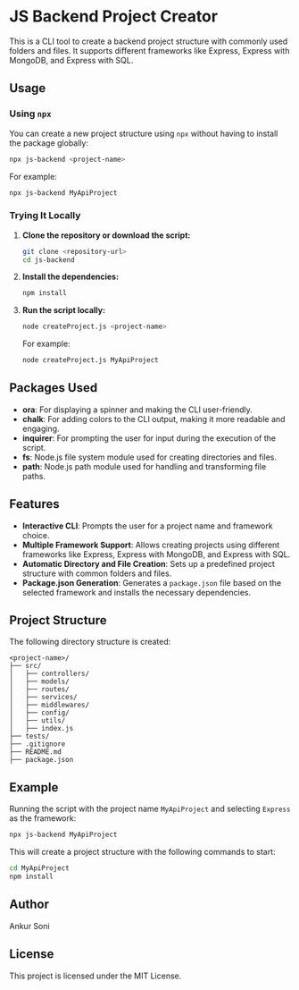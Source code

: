 # JS Backend Project Creator

This is a CLI tool to create a backend project structure with commonly used folders and files. It supports different frameworks like Express, Express with MongoDB, and Express with SQL.

## Usage

### Using `npx`

You can create a new project structure using `npx` without having to install the package globally:

```sh
npx js-backend <project-name>
```

For example:

```sh
npx js-backend MyApiProject
```

### Trying It Locally

1. **Clone the repository or download the script:**

    ```sh
    git clone <repository-url>
    cd js-backend
    ```

2. **Install the dependencies:**

    ```sh
    npm install
    ```

3. **Run the script locally:**

    ```sh
    node createProject.js <project-name>
    ```

    For example:

    ```sh
    node createProject.js MyApiProject
    ```

## Packages Used

* **ora**: For displaying a spinner and making the CLI user-friendly.
* **chalk**: For adding colors to the CLI output, making it more readable and engaging.
* **inquirer**: For prompting the user for input during the execution of the script.
* **fs**: Node.js file system module used for creating directories and files.
* **path**: Node.js path module used for handling and transforming file paths.

## Features

* **Interactive CLI**: Prompts the user for a project name and framework choice.
* **Multiple Framework Support**: Allows creating projects using different frameworks like Express, Express with MongoDB, and Express with SQL.
* **Automatic Directory and File Creation**: Sets up a predefined project structure with common folders and files.
* **Package.json Generation**: Generates a `package.json` file based on the selected framework and installs the necessary dependencies.

## Project Structure

The following directory structure is created:

```
<project-name>/
├── src/
│   ├── controllers/
│   ├── models/
│   ├── routes/
│   ├── services/
│   ├── middlewares/
│   ├── config/
│   ├── utils/
│   ├── index.js
├── tests/
├── .gitignore
├── README.md
├── package.json
```

## Example

Running the script with the project name `MyApiProject` and selecting `Express` as the framework:

```sh
npx js-backend MyApiProject
```

This will create a project structure with the following commands to start:

```sh
cd MyApiProject
npm install
```

## Author

Ankur Soni

## License

This project is licensed under the MIT License.
